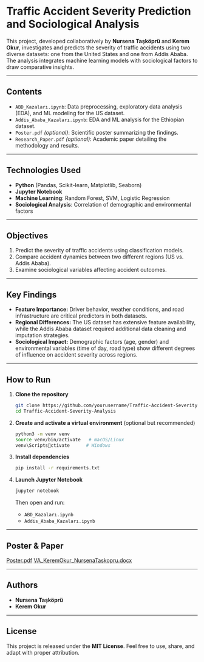 # Traffic Accident Severity Prediction and Sociological Analysis

This project, developed collaboratively by **Nursena Taşköprü** and **Kerem Okur**, investigates and predicts the severity of traffic accidents using two diverse datasets: one from the United States and one from Addis Ababa. The analysis integrates machine learning models with sociological factors to draw comparative insights.

---

## Contents
- `ABD_Kazaları.ipynb`: Data preprocessing, exploratory data analysis (EDA), and ML modeling for the US dataset.
- `Addis_Ababa_Kazaları.ipynb`: EDA and ML analysis for the Ethiopian dataset.
- `Poster.pdf` _(optional)_: Scientific poster summarizing the findings.
- `Research_Paper.pdf` _(optional)_: Academic paper detailing the methodology and results.

---

##  Technologies Used
- **Python** (Pandas, Scikit-learn, Matplotlib, Seaborn)
- **Jupyter Notebook**
- **Machine Learning**: Random Forest, SVM, Logistic Regression
- **Sociological Analysis**: Correlation of demographic and environmental factors

---

## Objectives
1. Predict the severity of traffic accidents using classification models.  
2. Compare accident dynamics between two different regions (US vs. Addis Ababa).  
3. Examine sociological variables affecting accident outcomes.

---

## Key Findings
- **Feature Importance:** Driver behavior, weather conditions, and road infrastructure are critical predictors in both datasets.
- **Regional Differences:** The US dataset has extensive feature availability, while the Addis Ababa dataset required additional data cleaning and imputation strategies.
- **Sociological Impact:** Demographic factors (age, gender) and environmental variables (time of day, road type) show different degrees of influence on accident severity across regions.

---

##  How to Run

1. **Clone the repository**  
   ```bash
   git clone https://github.com/yourusername/Traffic-Accident-Severity-Analysis.git
   cd Traffic-Accident-Severity-Analysis
   ```

2. **Create and activate a virtual environment** (optional but recommended)  
   ```bash
   python3 -m venv venv
   source venv/bin/activate   # macOS/Linux
   venv\Scriptsctivate      # Windows
   ```

3. **Install dependencies**  
   ```bash
   pip install -r requirements.txt
   ```

4. **Launch Jupyter Notebook**  
   ```bash
   jupyter notebook
   ```  
   Then open and run:  
   - `ABD_Kazaları.ipynb`  
   - `Addis_Ababa_Kazaları.ipynb`  

---

##  Poster & Paper
[Poster.pdf](https://github.com/user-attachments/files/20613964/Poster.pdf)
[VA_KeremOkur_NursenaTaskopru.docx](https://github.com/user-attachments/files/20613967/VA_KeremOkur_NursenaTaskopru.docx)


---

##  Authors
- **Nursena Taşköprü**  
- **Kerem Okur**  

---

##  License
This project is released under the **MIT License**. Feel free to use, share, and adapt with proper attribution.
